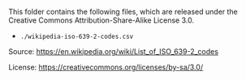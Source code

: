 This folder contains the following files, which are released under the Creative Commons Attribution-Share-Alike License 3.0.

- `./wikipedia-iso-639-2-codes.csv`

Source: https://en.wikipedia.org/wiki/List_of_ISO_639-2_codes

License: https://creativecommons.org/licenses/by-sa/3.0/
